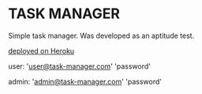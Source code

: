 # TASK MANAGER

Simple task manager. Was developed as an aptitude test.

[deployed on Heroku](https://simple-task-manager-0.herokuapp.com/)

user: 'user@task-manager.com' 'password'

admin: 'admin@task-manager.com' 'password'
